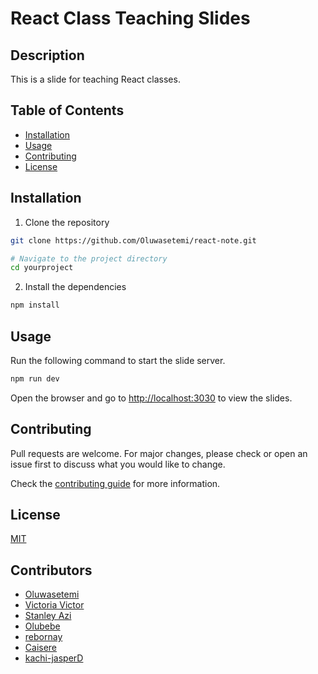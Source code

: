 # React Class Teaching Slides

<!-- [![Netlify Status](https://api.netlify.com/api/v1/badges/60445541-0ee9-4604-8ef8-3fd950aa9d2a/deploy-status)](https://app.netlify.com/sites/javascript-note/deploys) -->

## Description

This is a slide for teaching React classes.

## Table of Contents

- [Installation](#installation)
- [Usage](#usage)
- [Contributing](#contributing)
- [License](#license)

## Installation

1. Clone the repository

```bash
git clone https://github.com/Oluwasetemi/react-note.git

# Navigate to the project directory
cd yourproject
```

2. Install the dependencies

```bash
npm install
```

## Usage

Run the following command to start the slide server.

```bash
npm run dev
```

Open the browser and go to [http://localhost:3030](http://localhost:3030) to view the slides.

## Contributing

Pull requests are welcome. For major changes, please check or open an issue first to discuss what you would like to change.

Check the [contributing guide](CONTRIBUTING.md) for more information.

## License

[MIT](LICENSE)

## Contributors

- [Oluwasetemi](https://github.com/Oluwasetemi)
- [Victoria Victor](https://github.com/victorvictoria-maker)
- [Stanley Azi](https://github.com/Stan015)
- [Olubebe](https://github.com/Olubebe)
- [rebornay](https://github.com/rebornay)
- [Caisere](https://github.com/Caisere)
- [kachi-jasperD](https://github.com/kachi-jasperD)
